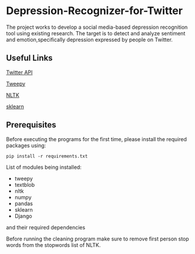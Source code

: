# Depression-Recognizer-for-Twitter

The project works to develop a social media-based depression recognition tool using existing research. The target is to detect and analyze sentiment and emotion,specifically depression expressed by people on Twitter.


## Useful Links

[Twitter API](https://developer.twitter.com/en)

[Tweepy](https://www.tweepy.org/)

[NLTK](https://www.nltk.org/)

[sklearn](https://scikit-learn.org/0.21/documentation.html)


## Prerequisites

Before executing the programs for the first time, please install the required packages using:
 
```
pip install -r requirements.txt
```

List of modules being installed:

- tweepy
- textblob
- nltk
- numpy
- pandas
- sklearn
- Django

and their required dependencies

Before running the cleaning program make sure to remove first person stop words from the stopwords list of NLTK.
